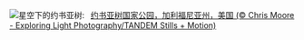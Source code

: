 ![](https://www.bing.com/th?id=OHR.JoshuaTreeNP_ZH-CN5917576674_UHD.jpg&w=1000)星空下的约书亚树:&nbsp;&ensp;[约书亚树国家公园，加利福尼亚州，美国 (© Chris Moore - Exploring Light Photography/TANDEM Stills + Motion)](https://www.bing.com/th?id=OHR.JoshuaTreeNP_ZH-CN5917576674_UHD.jpg)
<br><br/>
